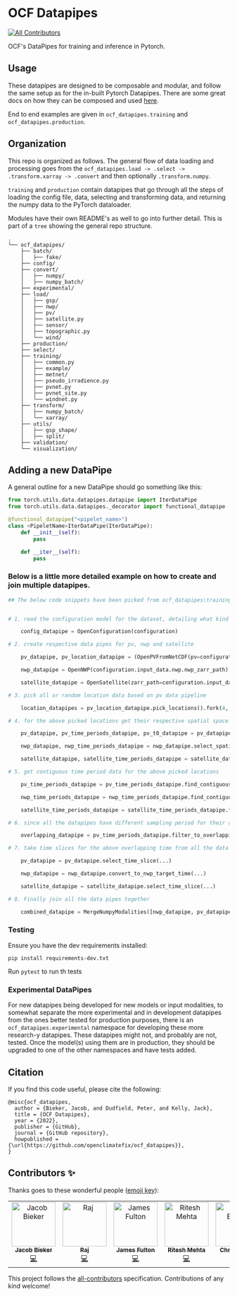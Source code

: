 # OCF Datapipes

<!-- ALL-CONTRIBUTORS-BADGE:START - Do not remove or modify this section -->
[![All Contributors](https://img.shields.io/badge/all_contributors-5-orange.svg?style=flat-square)](#contributors-)
<!-- ALL-CONTRIBUTORS-BADGE:END -->

OCF's DataPipes for training and inference in Pytorch.

## Usage

These datapipes are designed to be composable and modular, and follow the same
setup as for the in-built Pytorch Datapipes. There are some great docs on how
they can be composed and used
[here](https://pytorch.org/data/main/examples.html).

End to end examples are given in `ocf_datapipes.training` and
`ocf_datapipes.production`.

## Organization

This repo is organized as follows. The general flow of data loading and
processing goes from the
`ocf_datapipes.load -> .select -> .transform.xarray -> .convert` and then
optionally `.transform.numpy`.

`training` and `production` contain datapipes that go through all the steps of
loading the config file, data, selecting and transforming data, and returning
the numpy data to the PyTorch dataloader.

Modules have their own README's as well to go into further detail. This is part of a `tree` showing the general repo structure. 

```
.
└── ocf_datapipes/
    ├── batch/
    │   ├── fake/
    ├── config/
    ├── convert/
    │   ├── numpy/
    │   ├── numpy_batch/
    ├── experimental/
    ├── load/
    │   ├── gsp/
    │   ├── nwp/
    │   ├── pv/
    │   ├── satellite.py
    │   ├── sensor/
    │   ├── topographic.py
    │   └── wind/
    ├── production/
    ├── select/
    ├── training/
    │   ├── common.py
    │   ├── example/
    │   ├── metnet/
    │   ├── pseudo_irradience.py
    │   ├── pvnet.py
    │   ├── pvnet_site.py
    │   └── windnet.py
    ├── transform/
    │   ├── numpy_batch/
    │   └── xarray/
    ├── utils/
    │   ├── gsp_shape/
    │   ├── split/
    ├── validation/
    └── visualization/
```

## Adding a new DataPipe

A general outline for a new DataPipe should go something like this:

```python
from torch.utils.data.datapipes.datapipe import IterDataPipe
from torch.utils.data.datapipes._decorator import functional_datapipe

@functional_datapipe("<pipelet_name>")
class <PipeletName>IterDataPipe(IterDataPipe):
    def __init__(self):
        pass

    def __iter__(self):
        pass
```

### Below is a little more detailed example on how to create and join multiple datapipes.

```python
## The below code snippets have been picked from ocf_datapipes\training\pv_satellite_nwp.py file


# 1. read the configuration model for the dataset, detailing what kind of data is the dataset holding, e.g., pv, pv+satellite, pv+satellite+nwp, etc

    config_datapipe = OpenConfiguration(configuration)

# 2. create respective data pipes for pv, nwp and satellite

    pv_datapipe, pv_location_datapipe = (OpenPVFromNetCDF(pv=configuration.input_data.pv).pv_fill_night_nans().fork(2))

    nwp_datapipe = OpenNWP(configuration.input_data.nwp.nwp_zarr_path)

    satellite_datapipe = OpenSatellite(zarr_path=configuration.input_data.satellite.satellite_zarr_path)

# 3. pick all or random location data based on pv data pipeline

    location_datapipes = pv_location_datapipe.pick_locations().fork(4, buffer_size=BUFFER_SIZE)

# 4. for the above picked locations get their respective spatial space slices from all the data pipes

    pv_datapipe, pv_time_periods_datapipe, pv_t0_datapipe = pv_datapipe.select_spatial_slice_meters(...)

    nwp_datapipe, nwp_time_periods_datapipe = nwp_datapipe.select_spatial_slice_pixels(...)

    satellite_datapipe, satellite_time_periods_datapipe = satellite_datapipe.select_spatial_slice_pixels(...)

# 5. get contiguous time period data for the above picked locations

    pv_time_periods_datapipe = pv_time_periods_datapipe.find_contiguous_t0_time_periods(...)

    nwp_time_periods_datapipe = nwp_time_periods_datapipe.find_contiguous_t0_time_periods(...)

    satellite_time_periods_datapipe = satellite_time_periods_datapipe.find_contiguous_t0_time_periods(...)

# 6. since all the datapipes have different sampling period for their data, lets find the time that is common between all the data pipes

    overlapping_datapipe = pv_time_periods_datapipe.filter_to_overlapping_time_periods(secondary_datapipes=[nwp_time_periods_datapipe, satellite_time_periods_datapipe])

# 7. take time slices for the above overlapping time from all the data pipes

    pv_datapipe = pv_datapipe.select_time_slice(...)

    nwp_datapipe = nwp_datapipe.convert_to_nwp_target_time(...)

    satellite_datapipe = satellite_datapipe.select_time_slice(...)

# 8. Finally join all the data pipes together

    combined_datapipe = MergeNumpyModalities([nwp_datapipe, pv_datapipe, satellite_datapipe])
```

### Testing

Ensure you have the dev requirements installed:

`pip install requirements-dev.txt`

Run `pytest` to run th tests

### Experimental DataPipes

For new datapipes being developed for new models or input modalities, to
somewhat separate the more experimental and in development datapipes from the
ones better tested for production purposes, there is an
`ocf_datapipes.experimental` namespace for developing these more research-y
datapipes. These datapipes might not, and probably are not, tested. Once the
model(s) using them are in production, they should be upgraded to one of the
other namespaces and have tests added.

## Citation

If you find this code useful, please cite the following:

```
@misc{ocf_datapipes,
  author = {Bieker, Jacob, and Dudfield, Peter, and Kelly, Jack},
  title = {OCF Datapipes},
  year = {2022},
  publisher = {GitHub},
  journal = {GitHub repository},
  howpublished = {\url{https://github.com/openclimatefix/ocf_datapipes}},
}
```

## Contributors ✨

Thanks goes to these wonderful people
([emoji key](https://allcontributors.org/docs/en/emoji-key)):

<!-- ALL-CONTRIBUTORS-LIST:START - Do not remove or modify this section -->
<!-- prettier-ignore-start -->
<!-- markdownlint-disable -->
<table>
  <tbody>
    <tr>
      <td align="center" valign="top" width="14.28%"><a href="https://www.jacobbieker.com"><img src="https://avatars.githubusercontent.com/u/7170359?v=4?s=100" width="100px;" alt="Jacob Bieker"/><br /><sub><b>Jacob Bieker</b></sub></a><br /><a href="https://github.com/openclimatefix/ocf_datapipes/commits?author=jacobbieker" title="Code">💻</a></td>
      <td align="center" valign="top" width="14.28%"><a href="https://github.com/vrym2"><img src="https://avatars.githubusercontent.com/u/93340339?v=4?s=100" width="100px;" alt="Raj"/><br /><sub><b>Raj</b></sub></a><br /><a href="https://github.com/openclimatefix/ocf_datapipes/commits?author=vrym2" title="Code">💻</a></td>
      <td align="center" valign="top" width="14.28%"><a href="https://github.com/dfulu"><img src="https://avatars.githubusercontent.com/u/41546094?v=4?s=100" width="100px;" alt="James Fulton"/><br /><sub><b>James Fulton</b></sub></a><br /><a href="https://github.com/openclimatefix/ocf_datapipes/commits?author=dfulu" title="Code">💻</a></td>
      <td align="center" valign="top" width="14.28%"><a href="https://github.com/rjmcoder"><img src="https://avatars.githubusercontent.com/u/19336259?v=4?s=100" width="100px;" alt="Ritesh Mehta"/><br /><sub><b>Ritesh Mehta</b></sub></a><br /><a href="https://github.com/openclimatefix/ocf_datapipes/commits?author=rjmcoder" title="Code">💻</a></td>
      <td align="center" valign="top" width="14.28%"><a href="https://confusedmatrix.com"><img src="https://avatars.githubusercontent.com/u/617309?v=4?s=100" width="100px;" alt="Chris Briggs"/><br /><sub><b>Chris Briggs</b></sub></a><br /><a href="https://github.com/openclimatefix/ocf_datapipes/commits?author=confusedmatrix" title="Code">💻</a></td>
    </tr>
  </tbody>
</table>

<!-- markdownlint-restore -->
<!-- prettier-ignore-end -->

<!-- ALL-CONTRIBUTORS-LIST:END -->

This project follows the
[all-contributors](https://github.com/all-contributors/all-contributors)
specification. Contributions of any kind welcome!
